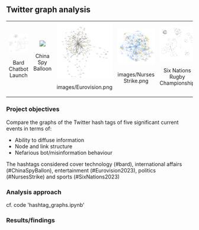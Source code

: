 ## Twitter graph analysis

<table>
<td>
  <div style="text-align: center;">
    <img src="images/bard.png" width="200">
    <p>Bard Chatbot Launch</p>
  </div>
</td>
<td>
  <div style="text-align: center;">
    <img src="images/ChinaSpyBalloon.pn" width="200">
    <p>China Spy Balloon</p>
  </div>
</td>
<td>
  <div style="text-align: center;">
    <img src="images/Eurovision.png" width="200">
    <p>images/Eurovision.png</p>
  </div>
</td>
<td>
  <div style="text-align: center;">
    <img src="images/NursesStrike.png" width="200">
    <p>images/Nurses Strike.png</p>
  </div>
</td>
<td>
  <div style="text-align: center;">
    <img src="images/SixNations.png" width="200">
    <p>Six Nations Rugby Championship</p>
  </div>
</td> 
</table>

### Project objectives

Compare the graphs of the Twitter hash tags of five significant current events in terms of:

- Ability to diffuse information
- Node and link structure
- Nefarious bot/misinformation behaviour

The hashtags considered cover technology (#bard), international affairs (#ChinaSpyBallon), entertainment (#Eurovision2023), politics (#NursesStrike) and sports (#SixNations2023)
  
### Analysis approach

cf. code 'hashtag_graphs.ipynb'

### Results/findings

